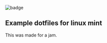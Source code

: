 ![badge](https://waka.hackclub.com/api/badge/U07L45W79E1/interval:today/project:dotfiles)
## Example dotfiles for linux mint
This was made for a jam.

